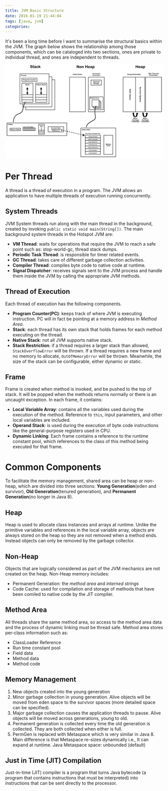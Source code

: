 ```yaml
---
title: JVM Basic Structure
date: 2016-01-19 21:44:04
tags: [java, jvm]
categories:
---
```


It's been a long time before I want to summarise the structural basics within the JVM. The graph below shows the relationship among those components, which can be cataloged into two sections, ones are private to individual thread, and ones are independent to threads.

![](images/JVM_Internal_Architecture_small.png)

<!-- more -->
# Per Thread
A thread is a thread of execution in a program. The JVM allows an application to have multiple threads of execution running concurrently.

## System Threads
JVM System threads run along with the main thread in the background, created by invoking `public static void main(String[])`. The main background system threads in the Hotspot JVM are:

* **VM Thread**: waits for operations that require the JVM to reach a safe point such as: stop-world-gc, thread stack dumps.
* **Periodic Task Thread**: is responsible for timer related events.
* **GC Thread**: takes care of different garbage collection activities.
* **Compiler Thread**: compiles byte code to native code at runtime.
* **Signal Dispatcher**: receives signals sent to the JVM process and handle them inside the JVM by calling the appropriate JVM methods.

## Thread of Execution
Each thread of execution has the following components.

* **Program Counter(PC)**: keeps track of where JVM is executing instruction. PC will in fact be pointing at a memory address in _Method Area_.
* **Stack**: each thread has its own stack that holds frames for each method executing on the thread.
* **Native Stack**: not all JVM supports native stack.
* **Stack Restriction**: if a thread requires a larger stack than allowed, `StackOverflowError` will be thrown. If a thread requires a new frame and no memory to allocate, `OutOfMemoryError` will be thrown. Meanwhile, the size of the stack can be configurable, either dynamic or static.

## Frame
Frame is created when method is invoked, and be pushed to the top of stack. It will be popped when the methods returns normally or there is an uncaught exception. In each frame, it contains:

* **Local Variable Array**: contains all the variables used during the execution of the method. Reference to `this`, input parameters, and other local variables are included.
* **Operand Stack**: is used during the execution of byte code instructions like the general-purpose registers used in CPU.
* **Dynamic Linking**: Each frame contains a reference to the runtime constant pool, which references to the class of this method being executed for that frame.

# Common Components
To facilitate the memory management, shared area can be heap or non-heap, which are divided into three sections: **Young Generation**(eden and survivor), **Old Generation**(tenured generation), and **Permanent Generation**(no longer in Java 8).

## Heap

Heap is used to allocate class instances and arrays at runtime. Unlike the primitive variables and references in the local variable array, objects are always stored on the heap so they are not removed when a method ends. Instead objects can only be removed by the garbage collector.

## Non-Heap

Objects that are logically considered as part of the JVM mechanics are not created on the heap. Non-Heap memory includes:
* Permanent Generation: the _method area_ and _interned strings_
* Code Cache: used for compilation and storage of methods that have been comiled to native code by the JIT compiler.

## Method Area
All threads share the same method area, so access to the method area data and the process of dynamic linking must be thread safe. Method area stores per-class information such as:
* ClassLoader Reference
* Run time constant pool
* Field data
* Method data
* Method code

## Memory Management
1. New objects created into the young generation
2. Minor garbage collection in young generation. Alive objects will be moved from eden space to the survivor spaces (more detailed space can be specified).
3. Major garbage collection causes the application threads to pause. Alive objects will be moved across generations, young to old.
4. Permanent generation is collected every time the old generation is collected. They are both collected when either is full.
5. PermGen is replaced with Metaspace which is very similar in Java 8. Main difference is that Metaspace re-sizes dynamically i.e., It can expand at runtime. Java Metaspace space: unbounded (default)

## Just in Time (JIT) Compilation

Just-in-time (JIT) compiler is a program that turns Java bytecode (a program that contains instructions that must be interpreted) into instructions that can be sent directly to the processor.